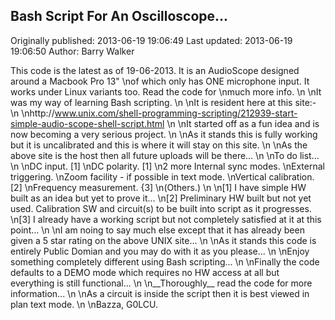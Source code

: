 ## Bash Script For An Oscilloscope...

Originally published: 2013-06-19 19:06:49
Last updated: 2013-06-19 19:06:50
Author: Barry Walker

This code is the latest as of 19-06-2013. It is an AudioScope designed around a Macbook Pro 13"\nof which only has ONE microphone input. It works under Linux variants too. Read the code for\nmuch more info.\n\nIt was my way of learning Bash scripting.\n\nIt is resident here at this site:-\n\nhttp://www.unix.com/shell-programming-scripting/212939-start-simple-audio-scope-shell-script.html\n\nIt started off as a fun idea and is now becoming a very serious project.\n\nAs it stands this is fully working but it is uncalibrated and this is where it will stay on this site.\n\nAs the above site is the host then all future uploads will be there...\n\nTo do list...\n\nDC input. [1]\nDC polarity. [1]\n2 more Internal sync modes.\nExternal triggering.\nZoom facility - if possible in text mode.\nVertical calibration. [2]\nFrequency measurement. {3]\n(Others.)\n\n[1] I have simple HW built as an idea but yet to prove it...\n[2] Preliminary HW built but not yet used. Calibration SW and circuit(s) to be built into script as it progresses.\n[3] I already have a working script but not completely satisfied at it at this point...\n\nI am noing to say much else except that it has already been given a 5 star rating on the above UNIX site...\n\nAs it stands this code is entirely Public Domian and you may do with it as you please...\n\nEnjoy something completely different using Bash scripting...\n\nFinally the code defaults to a DEMO mode which requires no HW access at all but everything is still functional...\n\n__Thoroughly__ read the code for more information...\n\nAs a circuit is inside the script then it is best viewed in plan text mode.\n\nBazza, G0LCU.